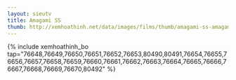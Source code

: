 ```yaml
---
layout: sieutv
title: Amagami SS
thumb: http://xemhoathinh.net/data/images/films/thumb/amagami-ss-amagami-ss-2010.jpg
---
```

{% include xemhoathinh_bo tap="76648,76649,76650,76651,76652,76653,80490,80491,76654,76655,76656,76657,76658,76659,76660,76661,76662,76663,76664,76665,76666,76667,76668,76669,76670,80492" %} 
